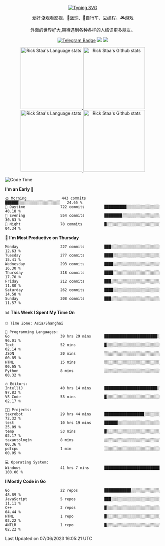 <div align="center"> 

[![Typing SVG](https://readme-typing-svg.herokuapp.com?size=25&duration=2500&color=eeeeee&vCenter=true&width=200&height=40&lines=Hi+there+%F0%9F%91%8B%F0%9F%8F%BB;I'm+DanBai)](https://git.io/typing-svg)

爱好:🎬观看影视、🏀篮球、🚴自行车、💻编程、🎮游戏

外面的世界好大,期待遇到各种各样的人结识更多朋友。

[![Telegram Badge](https://img.shields.io/badge/-Telegram-blue?style=flat&logo=Telegram&logoColor=white)](https://t.me/danbai9420) 
[![](https://img.shields.io/badge/-Blog-brightgreen?style=flat&logo=Blogger&logoColor=white)](https://p00q.cn)
[![](https://img.shields.io/badge/-Email-red?style=flat&logo=Mail.Ru&logoColor=white)](mailto:danbai@88.com)
</div>

<!-- Light Mode -->
<div align="center"> 
<a href="https://github.com/anuraghazra/github-readme-stats#gh-light-mode-only">
<img height=200 src="https://github-readme-stats-git-master-rstaa-rickstaa.vercel.app/api/top-langs/?username=danbai225&layout=compact&langs_count=10&hide_border=1&role=OWNER,COLLABORATOR#gh-light-mode-only" alt="Rick Staa's Language stats" />
</a>
<a href="https://github.com/anuraghazra/github-readme-stats#gh-light-mode-only">
<img height=200 src="https://github-readme-stats-git-master-rstaa-rickstaa.vercel.app/api?username=danbai225&show_icons=true&count_private=true&line_height=28&hide_border=1&include_all_commits=true&card_width=450&role=OWNER,COLLABORATOR&exclude_repo=github-readme-stats#gh-light-mode-only" alt="Rick Staa's Github stats" />
</a>
</div>

<!-- Dark Mode -->
<div align="center"> 
<a href="https://github.com/anuraghazra/github-readme-stats#gh-dark-mode-only">
<img height=200 src="https://github-readme-stats-git-master-rstaa-rickstaa.vercel.app/api/top-langs/?username=danbai225&layout=compact&langs_count=10&hide_border=1&role=OWNER,COLLABORATOR&theme=github_dark#gh-dark-mode-only" alt="Rick Staa's Language stats" />
</a>
<a href="https://github.com/anuraghazra/github-readme-stats#gh-dark-mode-only">
<img height=200 src="https://github-readme-stats-git-master-rstaa-rickstaa.vercel.app/api?username=danbai225&show_icons=true&count_private=true&line_height=28&hide_border=1&include_all_commits=true&card_width=450&role=OWNER,COLLABORATOR&exclude_repo=github-readme-stats&theme=github_dark#gh-dark-mode-only" alt="Rick Staa's Github stats" />
</a>
</div>

<!--START_SECTION:waka-->
![Code Time](http://img.shields.io/badge/Code%20Time-398%20hrs%201%20min-blue)

**I'm an Early 🐤** 

```text
🌞 Morning                443 commits         ██████░░░░░░░░░░░░░░░░░░░   24.65 % 
🌆 Daytime                722 commits         ██████████░░░░░░░░░░░░░░░   40.18 % 
🌃 Evening                554 commits         ████████░░░░░░░░░░░░░░░░░   30.83 % 
🌙 Night                  78 commits          █░░░░░░░░░░░░░░░░░░░░░░░░   04.34 % 
```
📅 **I'm Most Productive on Thursday** 

```text
Monday                   227 commits         ███░░░░░░░░░░░░░░░░░░░░░░   12.63 % 
Tuesday                  277 commits         ████░░░░░░░░░░░░░░░░░░░░░   15.41 % 
Wednesday                293 commits         ████░░░░░░░░░░░░░░░░░░░░░   16.30 % 
Thursday                 318 commits         ████░░░░░░░░░░░░░░░░░░░░░   17.70 % 
Friday                   212 commits         ███░░░░░░░░░░░░░░░░░░░░░░   11.80 % 
Saturday                 262 commits         ████░░░░░░░░░░░░░░░░░░░░░   14.58 % 
Sunday                   208 commits         ███░░░░░░░░░░░░░░░░░░░░░░   11.57 % 
```


📊 **This Week I Spent My Time On** 

```text
🕑︎ Time Zone: Asia/Shanghai

💬 Programming Languages: 
Go                       39 hrs 29 mins      ████████████████████████░   96.01 % 
Text                     52 mins             █░░░░░░░░░░░░░░░░░░░░░░░░   02.14 % 
JSON                     20 mins             ░░░░░░░░░░░░░░░░░░░░░░░░░   00.85 % 
HTML                     15 mins             ░░░░░░░░░░░░░░░░░░░░░░░░░   00.65 % 
Python                   8 mins              ░░░░░░░░░░░░░░░░░░░░░░░░░   00.32 % 

🔥 Editors: 
IntelliJ                 40 hrs 14 mins      ████████████████████████░   97.83 % 
VS Code                  53 mins             █░░░░░░░░░░░░░░░░░░░░░░░░   02.17 % 

🐱‍💻 Projects: 
taxrobot                 29 hrs 44 mins      ██████████████████░░░░░░░   72.32 % 
test                     10 hrs 19 mins      ██████░░░░░░░░░░░░░░░░░░░   25.09 % 
temp                     53 mins             █░░░░░░░░░░░░░░░░░░░░░░░░   02.17 % 
taxautologin             8 mins              ░░░░░░░░░░░░░░░░░░░░░░░░░   00.36 % 
pdfcpu                   1 min               ░░░░░░░░░░░░░░░░░░░░░░░░░   00.05 % 

💻 Operating System: 
Windows                  41 hrs 7 mins       █████████████████████████   100.00 % 
```

**I Mostly Code in Go** 

```text
Go                       22 repos            ████████████░░░░░░░░░░░░░   48.89 % 
JavaScript               5 repos             ███░░░░░░░░░░░░░░░░░░░░░░   11.11 % 
C++                      2 repos             █░░░░░░░░░░░░░░░░░░░░░░░░   04.44 % 
HTML                     1 repo              █░░░░░░░░░░░░░░░░░░░░░░░░   02.22 % 
ANTLR                    1 repo              █░░░░░░░░░░░░░░░░░░░░░░░░   02.22 % 
```




 Last Updated on 07/06/2023 16:05:21 UTC
<!--END_SECTION:waka-->
